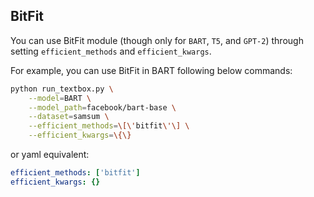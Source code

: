 ## BitFit

You can use BitFit module (though only for `BART`, `T5`, and `GPT-2`) through setting ``efficient_methods`` and ``efficient_kwargs``. 

For example, you can use BitFit in BART following below commands:

```bash
python run_textbox.py \
    --model=BART \
    --model_path=facebook/bart-base \
    --dataset=samsum \
    --efficient_methods=\[\'bitfit\'\] \
    --efficient_kwargs=\{\}
```
or yaml equivalent:
```yaml
efficient_methods: ['bitfit']
efficient_kwargs: {}
```